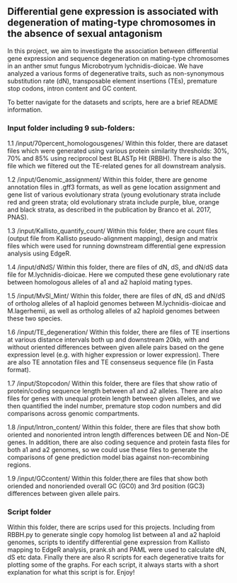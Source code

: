 ## Differential gene expression is associated with degeneration of mating-type chromosomes in the absence of sexual antagonism

In this project, we aim to investigate the association between differential gene expression and sequence degeneration on mating-type chromosomes in an anther smut fungus Microbotryum lychnidis-dioicae. We have analyzed a various forms of degenerative traits, such as non-synonymous substitution rate (dN), transposable element insertions (TEs), premature stop codons, intron content and GC content. 

To better navigate for the datasets and scripts, here are a brief README information. 

### Input folder including 9 sub-folders: 
1.1  /input/70percent_homologousgenes/
Within this folder, there are dataset files which were generated using various protein similarity thresholds: 30%, 70% and 85% using reciprocol best BLASTp Hit (RBBH). There is also the file which we filtered out the TE-related genes for all downstream analysis.

1.2  /input/Genomic_assignment/
Within this folder, there are genome annotation files in .gff3 formats, as well as gene location assignment and gene list of various evolutionary strata (young evolutionary strata include red and green strata; old evolutionary strata include purple, blue, orange and black strata, as described in the publication by Branco et al. 2017, PNAS).

1.3  /input/Kallisto_quantify_count/
Within this folder, there are count files (output file from Kallisto pseudo-alignment mapping), design and matrix files which were used for running downstream differential gene expression analysis using EdgeR. 

1.4  /input/dNdS/
Within this folder, there are files of dN, dS, and dN/dS data file for M.lychnidis-dioicae. Here we computed these gene evolutionary rate between homologous alleles of a1 and a2 haploid mating types.

1.5 /input/MvSl_Mint/
Within this folder, there are files of dN, dS and dN/dS of ortholog alleles of a1 haploid genomes between M.lychnidis-dioicae and M.lagerhemii, as well as ortholog alleles of a2 haploid genomes between these two species. 

1.6  /input/TE_degeneration/
Within this folder, there are files of TE insertions at various distance intervals both up and downstream 20kb, with and without oriented differences between given allele pairs based on the gene expression level (e.g. with higher expression or lower expression). There are also TE annotation files and TE consenseus sequence file (in Fasta format).

1.7  /input/Stopcodon/
Within this folder, there are files that show ratio of protein/coding sequence length between a1 and a2 alleles. There are also files for genes with unequal protein length between given alleles, and we then quantified the indel number, premature stop codon numbers and did comparisons across genomic compartments.

1.8  /input/Intron_content/
Within this folder, there are files that show both oriented and nonoriented intron length differences between DE and Non-DE genes. In addition, there are also coding sequence and protein fasta files for both a1 and a2 genomes, so we could use these files to generate the comparisons of gene prediction model bias against non-recombining regions.

1.9  /input/GCcontent/
Within this folder,there are files that show both oriended and nonoriended overall GC (GC0) and 3rd position (GC3) differences between given allele pairs.


### Script folder
Within this folder, there are scrips used for this projects. Including from RBBH.py to generate single copy homolog list between a1 and a2 haploid genomes, scripts to identify differential gene expression from Kallisto mapping to EdgeR analysis, prank.sh and PAML were used to calculate dN, dS etc data. Finally there are also R scripts for each degenerative traits for plotting some of the graphs. For each script, it always starts with a short explanation for what this script is for. Enjoy!
